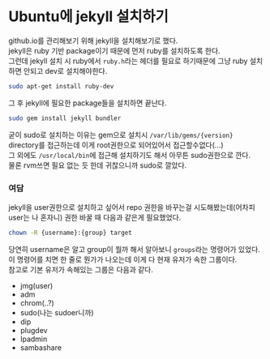 # Ubuntu에 jekyll 설치하기

github.io를 관리해보기 위해 jekyll을 설치해보기로 했다.  
jekyll은 ruby 기반 package이기 때문에 먼저 ruby를 설치하도록 한다.  
그런데 jekyll 설치 시 ruby에서 `ruby.h`라는 헤더를 필요로 하기때문에 그냥 ruby 설치하면 안되고 dev로 설치해야한다.
```bash
sudo apt-get install ruby-dev
```

그 후 jekyll에 필요한 package들을 설치하면 끝난다.
```bash
sudo gem install jekyll bundler
```
굳이 sudo로 설치하는 이유는 gem으로 설치시 `/var/lib/gems/{version}` directory를 접근하는데 이게 root권한으로 되어있어서 접근할수없다(...)  
그 외에도 `/usr/local/bin`에 접근해 설치하기도 해서 아무튼 sudo권한으로 깐다.  
물론 rvm쓰면 필요 없는 듯 한데 귀찮으니까 sudo로 깔았다.

### 여담
jekyll을 user권한으로 설치하고 싶어서 repo 권한을 바꾸는걸 시도해봤는데(어차피 user는 나 혼자니) 권한 바꿀 때 다음과 같은게 필요했었다.
```bash
chown -R {username}:{group} target
```
당연히 username은 알고 group이 뭘까 해서 알아보니 `groups`라는 명령어가 있었다.  
이 명령어를 치면 한 줄로 뭔가가 나오는데 이게 다 현재 유저가 속한 그룹이다.  
참고로 기본 유저가 속해있는 그룹은 다음과 같다.
* jmg(user)
* adm
* chrom(..?)
* sudo(나는 sudoer니까)
* dip
* plugdev
* lpadmin
* sambashare
